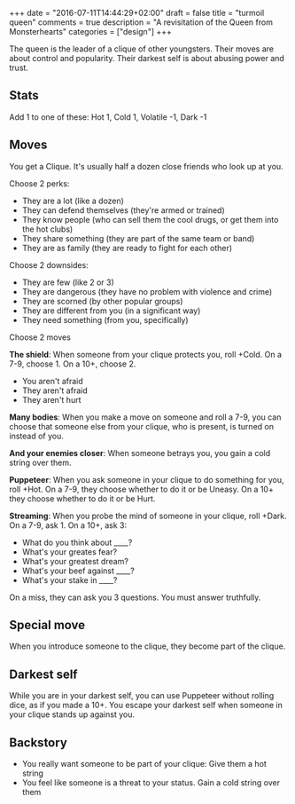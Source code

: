 +++
date = "2016-07-11T14:44:29+02:00"
draft = false
title = "turmoil queen"
comments = true
description = "A revisitation of the Queen from Monsterhearts"
categories = ["design"]
+++

The queen is the leader of a clique of other youngsters. Their moves are about control and popularity. Their darkest self is about abusing power and trust.

<!--more-->

## Stats
Add 1 to one of these:
Hot 1, Cold 1, Volatile -1, Dark -1

## Moves

You get a Clique. It's usually half a dozen close friends who look up at you.

Choose 2 perks:
- They are a lot (like a dozen)
- They can defend themselves (they're armed or trained)
- They know people (who can sell them the cool drugs, or get them into the hot clubs)
- They share something (they are part of the same team or band)
- They are as family (they are ready to fight for each other)

Choose 2 downsides:
- They are few (like 2 or 3)
- They are dangerous (they have no problem with violence and crime)
- They are scorned (by other popular groups)
- They are different from you (in a significant way)
- They need something (from you, specifically)

Choose 2 moves

**The shield**: When someone from your clique protects you, roll +Cold. On a 7-9, choose 1. On a 10+, choose 2.
- You aren't afraid
- They aren't afraid
- They aren't hurt

**Many bodies**: When you make a move on someone and roll a 7-9, you can choose that someone else from your clique, who is present, is turned on instead of you.

**And your enemies closer**: When someone betrays you, you gain a cold string over them.

**Puppeteer**: When you ask someone in your clique to do something for you, roll +Hot. On a 7-9, they choose whether to do it or be Uneasy. On a 10+ they choose whether to do it or be Hurt.

**Streaming**: When you probe the mind of someone in your clique, roll +Dark. On a 7-9, ask 1. On a 10+, ask 3:
- What do you think about ____?
- What's your greates fear?
- What's your greatest dream?
- What's your beef against ____?
- What's your stake in ____?

On a miss, they can ask you 3 questions. You must answer truthfully.

## Special move
When you introduce someone to the clique, they become part of the clique.

## Darkest self
While you are in your darkest self, you can use Puppeteer without rolling dice, as if you made a 10+. You escape your darkest self when someone in your clique stands up against you.

## Backstory
- You really want someone to be part of your clique: Give them a hot string
- You feel like someone is a threat to your status. Gain a cold string over them
